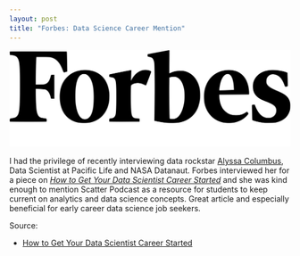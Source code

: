 ```yaml
---
layout: post
title: "Forbes: Data Science Career Mention"
---
```

![](https://raw.githubusercontent.com/JavOrraca/Home/gh-pages/assets/img/Forbes.png)

I had the privilege of recently interviewing data rockstar [Alyssa Columbus](https://www.linkedin.com/in/acolum/), Data Scientist at Pacific Life and NASA Datanaut. Forbes interviewed her for a piece on [_How to Get Your Data Scientist Career Started_](https://www.forbes.com/sites/louiscolumbus/2019/04/14/how-to-get-your-data-scientist-career-started/) and she was kind enough to mention Scatter Podcast as a resource for students to keep current on analytics and data science concepts. Great article and especially beneficial for early career data science job seekers.

Source:
* [How to Get Your Data Scientist Career Started](https://www.forbes.com/sites/louiscolumbus/2019/04/14/how-to-get-your-data-scientist-career-started/)
